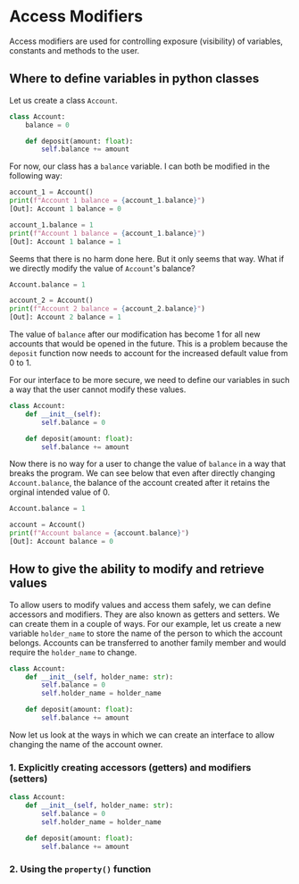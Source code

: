 # Access Modifiers

Access modifiers are used for controlling exposure (visibility) of variables,
 constants and methods to the user.

## Where to define variables in python classes

Let us create a class ```Account```.

```python
class Account:
    balance = 0

    def deposit(amount: float):
        self.balance += amount 
```

For now, our class has a ```balance``` variable. I can both
 be modified in the following way:
```python
account_1 = Account()
print(f"Account 1 balance = {account_1.balance}")
[Out]: Account 1 balance = 0

account_1.balance = 1
print(f"Account 1 balance = {account_1.balance}")
[Out]: Account 1 balance = 1
```

Seems that there is no harm done here. But it only seems that way. What if we
 directly modify the value of ```Account```'s balance?

```python
Account.balance = 1

account_2 = Account()
print(f"Account 2 balance = {account_2.balance}")
[Out]: Account 2 balance = 1
```

The value of ```balance``` after our modification has become 1 for all new
 accounts that would be opened in the future. This is a problem because the
 ```deposit``` function now needs to account for the increased default value
 from 0 to 1.

For our interface to be more secure, we need to define our variables in such a
 way that the user cannot modify these values. 

```python 
class Account:
    def __init__(self):
        self.balance = 0

    def deposit(amount: float):
        self.balance += amount
```

Now there is no way for a user to change the value of ```balance``` in a way
 that breaks the program. We can see below that even after directly changing
 ```Account.balance```, the balance of the account created after it retains 
 the orginal intended value of 0.

```python
Account.balance = 1

account = Account()
print(f"Account balance = {account.balance}")
[Out]: Account balance = 0 
```

## How to give the ability to modify and retrieve values

To allow users to modify values and access them safely, we can define accessors
 and modifiers. They are also known as getters and setters. We can create them
 in a couple of ways. For our example, let us create a new variable
 ```holder_name``` to store the name of the person to which the account
 belongs. Accounts can be transferred to another family member and would
 require the ```holder_name``` to change.

```python 
class Account:
    def __init__(self, holder_name: str):
        self.balance = 0
        self.holder_name = holder_name

    def deposit(amount: float):
        self.balance += amount
```

Now let us look at the ways in which we can create an interface to allow
 changing the name of the account owner. 

### 1. Explicitly creating accessors (getters) and modifiers (setters)

```python 
class Account:
    def __init__(self, holder_name: str):
        self.balance = 0
        self.holder_name = holder_name

    def deposit(amount: float):
        self.balance += amount
```

### 2. Using the ```property()``` function 

